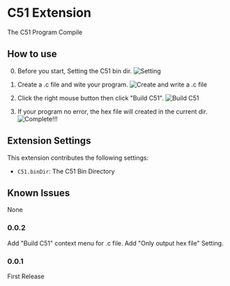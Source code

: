 # C51 Extension

The C51 Program Compile 

## How to use

0. Before you start, Setting the C51 bin dir.
 ![Setting](https://raw.githubusercontent.com/Zuozishi/C51-Extension-for-VScode/master/image/4.jpg)

1. Create a .c file and wite your program.
 ![Create and write a .c file](https://raw.githubusercontent.com/Zuozishi/C51-Extension-for-VScode/master/image/1.jpg)

2. Click the right mouse button then click "Build C51".
 ![Build C51](https://raw.githubusercontent.com/Zuozishi/C51-Extension-for-VScode/master/image/2.jpg)

3. If your program no error, the hex file will created in the current dir.
![Complete!!!](https://raw.githubusercontent.com/Zuozishi/C51-Extension-for-VScode/master/image/4.jpg)

## Extension Settings

This extension contributes the following settings:

* `C51.binDir`: The C51 Bin Directory

## Known Issues

None

### 0.0.2

Add "Build C51" context menu for .c file.
Add "Only output hex file" Setting.

### 0.0.1

First Release